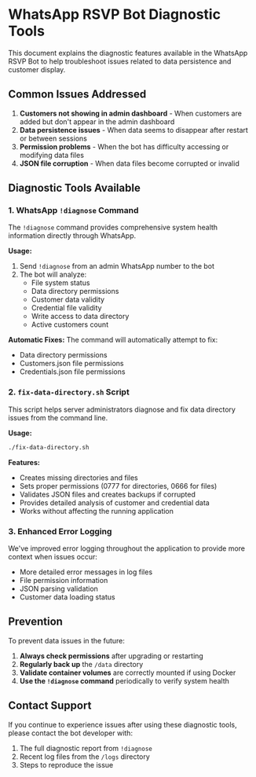 # WhatsApp RSVP Bot Diagnostic Tools

This document explains the diagnostic features available in the WhatsApp RSVP Bot to help troubleshoot issues related to data persistence and customer display.

## Common Issues Addressed

1. **Customers not showing in admin dashboard** - When customers are added but don't appear in the admin dashboard
2. **Data persistence issues** - When data seems to disappear after restart or between sessions
3. **Permission problems** - When the bot has difficulty accessing or modifying data files
4. **JSON file corruption** - When data files become corrupted or invalid

## Diagnostic Tools Available

### 1. WhatsApp `!diagnose` Command

The `!diagnose` command provides comprehensive system health information directly through WhatsApp.

**Usage:**
1. Send `!diagnose` from an admin WhatsApp number to the bot
2. The bot will analyze:
   - File system status
   - Data directory permissions
   - Customer data validity
   - Credential file validity
   - Write access to data directory
   - Active customers count

**Automatic Fixes:**
The command will automatically attempt to fix:
- Data directory permissions
- Customers.json file permissions
- Credentials.json file permissions

### 2. `fix-data-directory.sh` Script

This script helps server administrators diagnose and fix data directory issues from the command line.

**Usage:**
```bash
./fix-data-directory.sh
```

**Features:**
- Creates missing directories and files
- Sets proper permissions (0777 for directories, 0666 for files)
- Validates JSON files and creates backups if corrupted
- Provides detailed analysis of customer and credential data
- Works without affecting the running application

### 3. Enhanced Error Logging

We've improved error logging throughout the application to provide more context when issues occur:
- More detailed error messages in log files
- File permission information
- JSON parsing validation
- Customer data loading status

## Prevention

To prevent data issues in the future:

1. **Always check permissions** after upgrading or restarting
2. **Regularly back up** the `/data` directory
3. **Validate container volumes** are correctly mounted if using Docker
4. **Use the `!diagnose` command** periodically to verify system health

## Contact Support

If you continue to experience issues after using these diagnostic tools, please contact the bot developer with:
1. The full diagnostic report from `!diagnose`
2. Recent log files from the `/logs` directory
3. Steps to reproduce the issue
